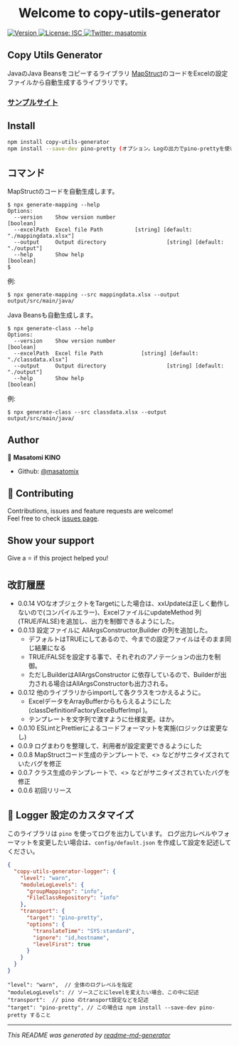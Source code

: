 <h1 align="center">Welcome to copy-utils-generator</h1>
<p>
  <a href="https://www.npmjs.com/package/copy-utils-generator" target="_blank">
    <img alt="Version" src="https://img.shields.io/npm/v/copy-utils-generator.svg">
  </a>
  <a href="#" target="_blank">
    <img alt="License: ISC" src="https://img.shields.io/badge/License-ISC-yellow.svg" />
  </a>
  <a href="https://twitter.com/masatomix" target="_blank">
    <img alt="Twitter: masatomix" src="https://img.shields.io/twitter/follow/masatomix.svg?style=social" />
  </a>
</p>

## Copy Utils Generator

JavaのJava Beansをコピーするライブラリ [MapStruct](https://mapstruct.org/)のコードをExcelの設定ファイルから自動生成するライブラリです。

### [サンプルサイト](https://github.com/masatomix/copy-utils-generator-sample)

## Install

```sh
npm install copy-utils-generator
npm install --save-dev pino-pretty (オプション。Logの出力でpino-prettyを使いたい場合のみ。)
```

## コマンド

MapStructのコードを自動生成します。

```console
$ npx generate-mapping --help
Options:
  --version    Show version number                                     [boolean]
  --excelPath  Excel file Path          [string] [default: "./mappingdata.xlsx"]
  --output     Output directory                   [string] [default: "./output"]
  --help       Show help                                               [boolean]
$ 
```

例: 

```console
$ npx generate-mapping --src mappingdata.xlsx --output output/src/main/java/
```

Java Beansも自動生成します。

```console
$ npx generate-class --help
Options:
  --version    Show version number                                     [boolean]
  --excelPath  Excel file Path            [string] [default: "./classdata.xlsx"]
  --output     Output directory                   [string] [default: "./output"]
  --help       Show help                                               [boolean]
```


例: 
```console
$ npx generate-class --src classdata.xlsx --output output/src/main/java/
```

<!-- ## Run tests

```sh
npm run test
``` -->

## Author

👤 **Masatomi KINO**

<!-- * Twitter: [@masatomix](https://twitter.com/masatomix) -->
* Github: [@masatomix](https://github.com/masatomix)

## 🤝 Contributing

Contributions, issues and feature requests are welcome!<br />Feel free to check [issues page](https://github.com/masatomix/copy-utils-generator-sample/issues). 

## Show your support

Give a ⭐️ if this project helped you!


## 改訂履歴
- 0.0.14 VOなオブジェクトをTargetにした場合は、xxUpdateは正しく動作しないので(コンパイルエラー)、ExcelファイルにupdateMethod 列(TRUE/FALSE)を追加し、出力を制御できるようにした。
- 0.0.13 設定ファイルに AllArgsConstructor,Builder の列を追加した。
  - デフォルトはTRUEにしてあるので、今までの設定ファイルはそのまま同じ結果になる
  - TRUE/FALSEを設定する事で、それぞれのアノテーションの出力を制御。
  - ただしBuilderはAllArgsConstructor に依存しているので、Builderが出力される場合はAllArgsConstructorも出力される。
- 0.0.12 他のライブラリからimportして各クラスをつかえるように。
  - ExcelデータをArrayBufferからもらえるようにした(classDefinitionFactoryExceBufferImpl )。
  - テンプレートを文字列で渡すように仕様変更。ほか。
- 0.0.10 ESLintとPrettierによるコードフォーマットを実施(ロジックは変更なし)
- 0.0.9 ログまわりを整理して、利用者が設定変更できるようにした
- 0.0.8 MapStructコード生成のテンプレートで、<> などがサニタイズされていたバグを修正
- 0.0.7 クラス生成のテンプレートで、<> などがサニタイズされていたバグを修正
- 0.0.6 初回リリース


## 🔧 Logger 設定のカスタマイズ

このライブラリは `pino` を使ってログを出力しています。
ログ出力レベルやフォーマットを変更したい場合は、``config/default.json`` を作成して設定を記述してください。


```json
{
  "copy-utils-generator-logger": {
    "level": "warn",
    "moduleLogLevels": {
      "groupMappings": "info",
      "FileClassRepository": "info"
    },
    "transport": {
      "target": "pino-pretty",
      "options": {
        "translateTime": "SYS:standard",
        "ignore": "id,hostname",
        "levelFirst": true
      }
    }
  }
}
```

```
"level": "warn",  // 全体のログレベルを指定
"moduleLogLevels": // ソースごとにlevelを変えたい場合、この中に記述
"transport":  // pino のtransport設定などを記述
"target": "pino-pretty", // この場合は npm install --save-dev pino-pretty すること
```

***
_This README was generated by [readme-md-generator](https://github.com/kefranabg/readme-md-generator)_